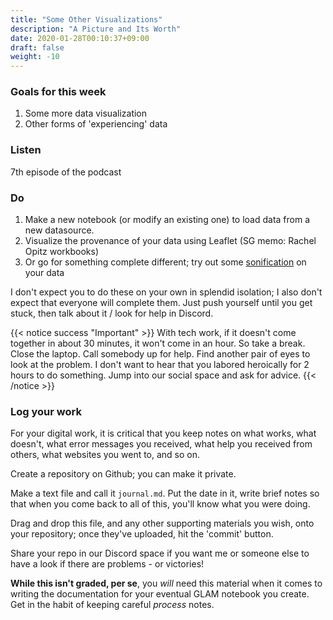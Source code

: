 ```yaml
---
title: "Some Other Visualizations"
description: "A Picture and Its Worth"
date: 2020-01-28T00:10:37+09:00
draft: false
weight: -10
---
```


### Goals for this week

1. Some more data visualization
2. Other forms of 'experiencing' data

### Listen

7th episode of the podcast


### Do

1. Make a new notebook (or modify an existing one) to load data from a new datasource.
2. Visualize the provenance of your data using Leaflet (SG memo: Rachel Opitz workbooks)
3. Or go for something complete different; try out some [sonification](https://mybinder.org/v2/gh/o-date/sonification/master?urlpath=Intro%20to%20Sonification.ipynb) on your data

I don't expect you to do these on your own in splendid isolation; I also don't expect that everyone will complete them. Just push yourself until you get stuck, then talk about it / look for help in Discord.

{{< notice success "Important" >}} With tech work, if it doesn't come together in about 30 minutes, it won't come in an hour. So take a break. Close the laptop. Call somebody up for help. Find another pair of eyes to look at the problem. I don't want to hear that you labored heroically for 2 hours to do something. Jump into our social space and ask for advice.
{{< /notice >}}

### Log your work

For your digital work, it is critical that you keep notes on what works, what doesn't, what error messages you received, what help you received from others, what websites you went to, and so on.

Create a repository on Github; you can make it private.

Make a text file and call it `journal.md`. Put the date in it, write brief notes so that when you come back to all of this, you'll know what you were doing.

Drag and drop this file, and any other supporting materials you wish, onto your repository; once they've uploaded, hit the 'commit' button.

Share your repo in our Discord space if you want me or someone else to have a look if there are problems - or victories!

**While this isn't graded, per se**, you _will_ need this material when it comes to writing the documentation for your eventual GLAM notebook you create. Get in the habit of keeping careful _process_ notes.
